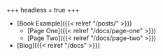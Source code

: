 +++
headless = true
+++

- [Book Example]({{< relref "/posts/" >}})
  - [Page One]({{< relref "/docs/page-one" >}})
  - [Page Two]({{< relref "/docs/page-two" >}})
- [Blog]({{< relref "/docs" >}})
